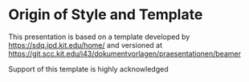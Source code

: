 # Origin of Style and Template
This presentation is based on a template developed by
https://sdq.ipd.kit.edu/home/
and versioned at
https://git.scc.kit.edu/i43/dokumentvorlagen/praesentationen/beamer

Support of this template is highly acknowledged
